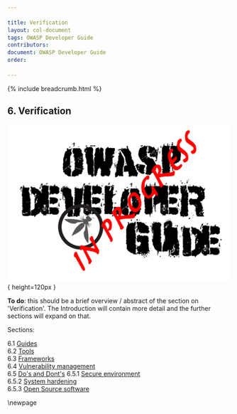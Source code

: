 ```yaml
---

title: Verification
layout: col-document
tags: OWASP Developer Guide
contributors:
document: OWASP Developer Guide
order:

---
```


{% include breadcrumb.html %}

## 6. Verification

![Developer Guide](../assets/images/dg_wip.png){ height=120px }

**To do**: this should be a brief overview / abstract of the section on 'Verification'.
The Introduction will contain more detail and the further sections will expand on that.

Sections:

6.1 [Guides](#verification-guides)  
6.2 [Tools](#verification-tools)  
6.3 [Frameworks](#verification-frameworks)  
6.4 [Vulnerability management](#verification-vulnerability-management)  
6.5 [Do's and Dont's](#verification-dos-and-donts)
6.5.1 [Secure environment](#secure-environment)  
6.5.2 [System hardening](#system-hardening)  
6.5.3 [Open Source software](#open-source-software)  

\newpage
